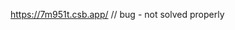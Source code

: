 <!-- https://dev.to/shiv1998/makemytrip-frontend-machine-coding-interview-c7b -->
https://7m951t.csb.app/
// bug - not solved properly